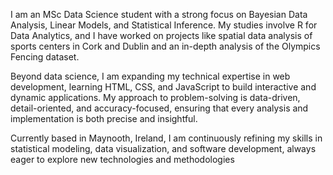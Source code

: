I am an MSc Data Science student with a strong focus on Bayesian Data Analysis, Linear Models, and Statistical Inference. My studies involve R for Data Analytics, and I have worked on projects like spatial data analysis of sports centers in Cork and Dublin and an in-depth analysis of the Olympics Fencing dataset.

Beyond data science, I am expanding my technical expertise in web development, learning HTML, CSS, and JavaScript to build interactive and dynamic applications. My approach to problem-solving is data-driven, detail-oriented, and accuracy-focused, ensuring that every analysis and implementation is both precise and insightful.

Currently based in Maynooth, Ireland, I am continuously refining my skills in statistical modeling, data visualization, and software development, always eager to explore new technologies and methodologies
